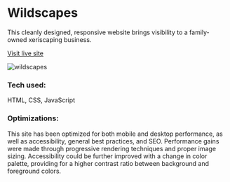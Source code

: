 # Wildscapes
This cleanly designed, responsive website brings visibility to a family-owned xeriscaping business.

[Visit live site](https://wildscapes.netlify.app/)

![wildscapes](https://user-images.githubusercontent.com/101761079/179816950-00e54bb3-005c-4aa6-94ec-5cd69970e9f6.jpg)

### Tech used:
HTML, CSS, JavaScript

### Optimizations:
This site has been optimized for both mobile and desktop performance, as well as accessibility, general best practices, and SEO. Performance gains were made through progressive rendering techniques and proper image sizing. Accessibility could be further improved with a change in color palette, providing for a higher contrast ratio between background and foreground colors.
